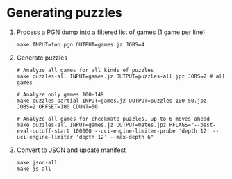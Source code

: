 Generating puzzles
==================

1. Process a PGN dump into a filtered list of games (1 game per line)

   ~~~
   make INPUT=foo.pgn OUTPUT=games.jz JOBS=4
   ~~~

2. Generate puzzles

   ~~~
   # Analyze all games for all kinds of puzzles
   make puzzles-all INPUT=games.jz OUTPUT=puzzles-all.jpz JOBS=2 # all games

   # Analyze only games 100-149
   make puzzles-partial INPUT=games.jz OUTPUT=puzzles-100-50.jpz JOBS=2 OFFSET=100 COUNT=50

   # Analyze all games for checkmate puzzles, up to 6 moves ahead
   make puzzles-all INPUT=games.jz OUTPUT=mates.jpz PFLAGS="--best-eval-cutoff-start 100000 --uci-engine-limiter-probe 'depth 12' --uci-engine-limiter 'depth 12' --max-depth 6"
   ~~~

3. Convert to JSON and update manifest

   ~~~
   make json-all
   make js-all
   ~~~
